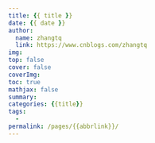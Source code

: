 ```yaml
---
title: {{ title }}
date: {{ date }}
author: 
  name: zhangtq
  link: https://www.cnblogs.com/zhangtq
img: 
top: false
cover: false
coverImg: 
toc: true
mathjax: false
summary: 
categories: {{title}}
tags:
  - 
permalink: /pages/{{abbrlink}}/
---
```

